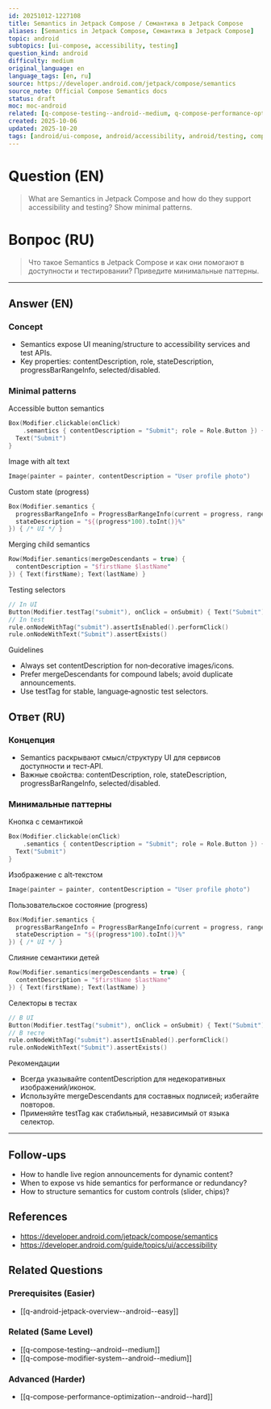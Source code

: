 ```yaml
---
id: 20251012-1227108
title: Semantics in Jetpack Compose / Семантика в Jetpack Compose
aliases: [Semantics in Jetpack Compose, Семантика в Jetpack Compose]
topic: android
subtopics: [ui-compose, accessibility, testing]
question_kind: android
difficulty: medium
original_language: en
language_tags: [en, ru]
source: https://developer.android.com/jetpack/compose/semantics
source_note: Official Compose Semantics docs
status: draft
moc: moc-android
related: [q-compose-testing--android--medium, q-compose-performance-optimization--android--hard, q-compose-modifier-system--android--medium]
created: 2025-10-06
updated: 2025-10-20
tags: [android/ui-compose, android/accessibility, android/testing, compose/semantics, difficulty/medium]
---
```

# Question (EN)
> What are Semantics in Jetpack Compose and how do they support accessibility and testing? Show minimal patterns.

# Вопрос (RU)
> Что такое Semantics в Jetpack Compose и как они помогают в доступности и тестировании? Приведите минимальные паттерны.

---

## Answer (EN)

### Concept
- Semantics expose UI meaning/structure to accessibility services and test APIs.
- Key properties: contentDescription, role, stateDescription, progressBarRangeInfo, selected/disabled.

### Minimal patterns

Accessible button semantics
```kotlin
Box(Modifier.clickable(onClick)
    .semantics { contentDescription = "Submit"; role = Role.Button }) {
  Text("Submit")
}
```

Image with alt text
```kotlin
Image(painter = painter, contentDescription = "User profile photo")
```

Custom state (progress)
```kotlin
Box(Modifier.semantics {
  progressBarRangeInfo = ProgressBarRangeInfo(current = progress, range = 0f..1f)
  stateDescription = "${(progress*100).toInt()}%"
}) { /* UI */ }
```

Merging child semantics
```kotlin
Row(Modifier.semantics(mergeDescendants = true) {
  contentDescription = "$firstName $lastName"
}) { Text(firstName); Text(lastName) }
```

Testing selectors
```kotlin
// In UI
Button(Modifier.testTag("submit"), onClick = onSubmit) { Text("Submit") }
// In test
rule.onNodeWithTag("submit").assertIsEnabled().performClick()
rule.onNodeWithText("Submit").assertExists()
```

Guidelines
- Always set contentDescription for non‑decorative images/icons.
- Prefer mergeDescendants for compound labels; avoid duplicate announcements.
- Use testTag for stable, language‑agnostic test selectors.

## Ответ (RU)

### Концепция
- Semantics раскрывают смысл/структуру UI для сервисов доступности и тест‑API.
- Важные свойства: contentDescription, role, stateDescription, progressBarRangeInfo, selected/disabled.

### Минимальные паттерны

Кнопка с семантикой
```kotlin
Box(Modifier.clickable(onClick)
    .semantics { contentDescription = "Submit"; role = Role.Button }) {
  Text("Submit")
}
```

Изображение с alt‑текстом
```kotlin
Image(painter = painter, contentDescription = "User profile photo")
```

Пользовательское состояние (progress)
```kotlin
Box(Modifier.semantics {
  progressBarRangeInfo = ProgressBarRangeInfo(current = progress, range = 0f..1f)
  stateDescription = "${(progress*100).toInt()}%"
}) { /* UI */ }
```

Слияние семантики детей
```kotlin
Row(Modifier.semantics(mergeDescendants = true) {
  contentDescription = "$firstName $lastName"
}) { Text(firstName); Text(lastName) }
```

Селекторы в тестах
```kotlin
// В UI
Button(Modifier.testTag("submit"), onClick = onSubmit) { Text("Submit") }
// В тесте
rule.onNodeWithTag("submit").assertIsEnabled().performClick()
rule.onNodeWithText("Submit").assertExists()
```

Рекомендации
- Всегда указывайте contentDescription для недекоративных изображений/иконок.
- Используйте mergeDescendants для составных подписей; избегайте повторов.
- Применяйте testTag как стабильный, независимый от языка селектор.

---

## Follow-ups
- How to handle live region announcements for dynamic content?
- When to expose vs hide semantics for performance or redundancy?
- How to structure semantics for custom controls (slider, chips)?

## References
- https://developer.android.com/jetpack/compose/semantics
- https://developer.android.com/guide/topics/ui/accessibility

## Related Questions

### Prerequisites (Easier)
- [[q-android-jetpack-overview--android--easy]]

### Related (Same Level)
- [[q-compose-testing--android--medium]]
- [[q-compose-modifier-system--android--medium]]

### Advanced (Harder)
- [[q-compose-performance-optimization--android--hard]]

